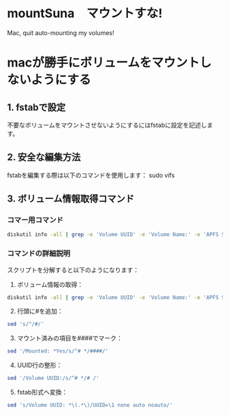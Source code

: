 # mountSuna　マウントすな!
Mac, quit auto-mounting my volumes!

# macが勝手にボリュームをマウントしないようにする

## 1. fstabで設定
不要なボリュームをマウントさせないようにするにはfstabに設定を記述します。

## 2. 安全な編集方法
fstabを編集する際は以下のコマンドを使用します：
    sudo vifs

## 3. ボリューム情報取得コマンド
### コマー用コマンド
```bash
diskutil info -all | grep -e 'Volume UUID' -e 'Volume Name:' -e 'APFS Snapshot UUID:' -e 'Mounted:' -e '\*\*\*\*\*\*'| sed 's/^/#/' | sed '/Mounted: *Yes/s/^# */####/' | sed '/Volume UUID:/s/^# */# /' | sed 's/Volume UUID: *\(.*\)/UUID=\1 none auto noauto/'
```

### コマンドの詳細説明
スクリプトを分解すると以下のようになります：

1. ボリューム情報の取得：
```bash
diskutil info -all | grep -e 'Volume UUID' -e 'Volume Name:' -e 'APFS Snapshot UUID:' -e 'Mounted:' -e '\*\*\*\*\*\*'
```

2. 行頭に#を追加：
```bash
sed 's/^/#/'
```

3. マウント済みの項目を####でマーク：
```bash
sed '/Mounted: *Yes/s/^# */####/'
```

4. UUID行の整形：
```bash
sed '/Volume UUID:/s/^# */# /'
```

5. fstab形式へ変換：
```bash
sed 's/Volume UUID: *\(.*\)/UUID=\1 none auto noauto/'
```

